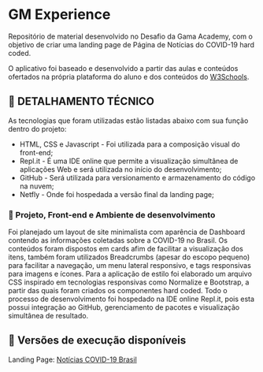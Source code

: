# GM Experience 

Repositório de material desenvolvido no Desafio da Gama Academy, com o objetivo de criar uma landing page de Página de Notícias do COVID-19 hard coded.

O aplicativo foi baseado e desenvolvido a partir das aulas e conteúdos ofertados na própria plataforma do aluno e dos conteúdos do [W3Schools](https://www.w3schools.com/).

## :rocket: DETALHAMENTO TÉCNICO

As tecnologias que foram utilizadas estão listadas abaixo com sua função dentro do projeto:

- HTML, CSS e Javascript - Foi utilizada para a composição visual do front-end;
- Repl.it - É uma IDE online que permite a visualização simultânea de aplicações Web e será utilizada no início do desenvolvimento;
- GitHub - Será utilizada para versionamento e armazenamento do código na nuvem;
- Netfly - Onde foi hospedada a versão final da landing page;

### :seedling: Projeto, Front-end e Ambiente de desenvolvimento

Foi planejado um layout de site minimalista com aparência de Dashboard contendo as informações coletadas sobre a COVID-19 no Brasil. Os conteúdos foram dispostos em cards
afim de facilitar a visualização dos itens, também foram utilizados Breadcrumbs (apesar do escopo pequeno) para facilitar a navegação, um menu lateral responsivo, e tags 
responsivas para imagens e ícones. Para a aplicação de estilo foi elaborado um
arquivo CSS inspirado em tecnologias responsivas como Normalize e Bootstrap, a partir das quais foram criados os componentes hard coded. 
Todo o processo de desenvolvimento foi hospedado na IDE online Repl.it, pois esta possui integração ao GitHub, gerenciamento de pacotes e visualização simultânea de resultado.


## :link: Versões de execução disponíveis

Landing Page: [Notícias COVID-19 Brasil](https://noticias-covid-19-brasil.netlify.app/)


